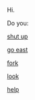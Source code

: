 Hi.

Do you:

[shut up](invalid-command.md)

[go east](go-east.md)

[fork](you-are-looking-at-a-fork2.md)

[look](../marshmallow.md)

[help](help1.md)